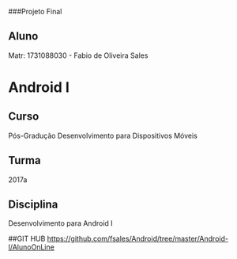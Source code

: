 
###Projeto Final 

## Aluno
Matr: 1731088030 - Fabio de Oliveira Sales

# Android I
## Curso
Pós-Gradução Desenvolvimento para Dispositivos Móveis
## Turma
2017a
## Disciplina
Desenvolvimento para Android I

##GIT HUB
https://github.com/fsales/Android/tree/master/Android-I/AlunoOnLine